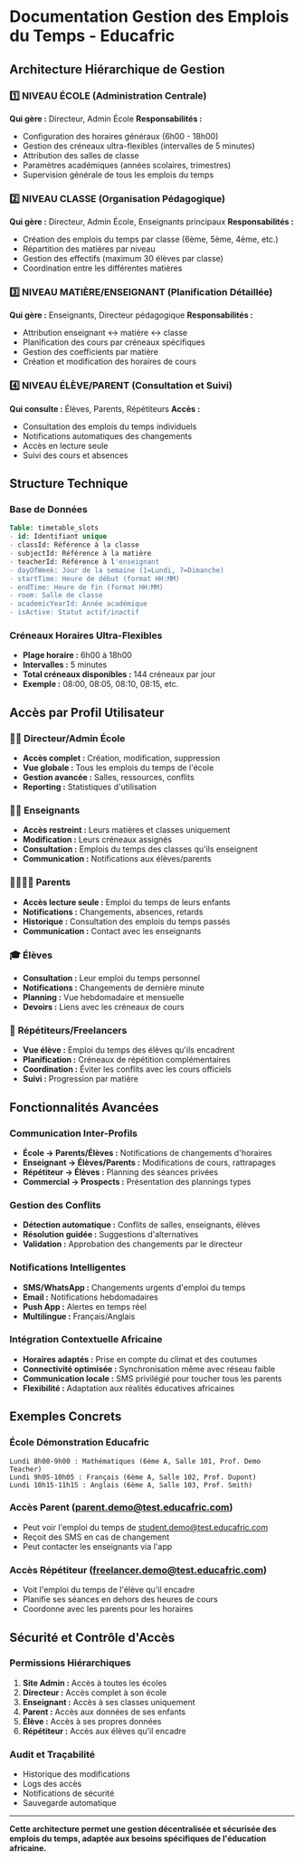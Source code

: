 # Documentation Gestion des Emplois du Temps - Educafric

## Architecture Hiérarchique de Gestion

### 1️⃣ **NIVEAU ÉCOLE** (Administration Centrale)
**Qui gère :** Directeur, Admin École
**Responsabilités :**
- Configuration des horaires généraux (6h00 - 18h00)
- Gestion des créneaux ultra-flexibles (intervalles de 5 minutes)
- Attribution des salles de classe
- Paramètres académiques (années scolaires, trimestres)
- Supervision générale de tous les emplois du temps

### 2️⃣ **NIVEAU CLASSE** (Organisation Pédagogique)
**Qui gère :** Directeur, Admin École, Enseignants principaux
**Responsabilités :**
- Création des emplois du temps par classe (6ème, 5ème, 4ème, etc.)
- Répartition des matières par niveau
- Gestion des effectifs (maximum 30 élèves par classe)
- Coordination entre les différentes matières

### 3️⃣ **NIVEAU MATIÈRE/ENSEIGNANT** (Planification Détaillée)
**Qui gère :** Enseignants, Directeur pédagogique
**Responsabilités :**
- Attribution enseignant ↔ matière ↔ classe
- Planification des cours par créneaux spécifiques
- Gestion des coefficients par matière
- Création et modification des horaires de cours

### 4️⃣ **NIVEAU ÉLÈVE/PARENT** (Consultation et Suivi)
**Qui consulte :** Élèves, Parents, Répétiteurs
**Accès :**
- Consultation des emplois du temps individuels
- Notifications automatiques des changements
- Accès en lecture seule
- Suivi des cours et absences

## Structure Technique

### Base de Données
```sql
Table: timetable_slots
- id: Identifiant unique
- classId: Référence à la classe
- subjectId: Référence à la matière
- teacherId: Référence à l'enseignant
- dayOfWeek: Jour de la semaine (1=Lundi, 7=Dimanche)
- startTime: Heure de début (format HH:MM)
- endTime: Heure de fin (format HH:MM)
- room: Salle de classe
- academicYearId: Année académique
- isActive: Statut actif/inactif
```

### Créneaux Horaires Ultra-Flexibles
- **Plage horaire :** 6h00 à 18h00
- **Intervalles :** 5 minutes
- **Total créneaux disponibles :** 144 créneaux par jour
- **Exemple :** 08:00, 08:05, 08:10, 08:15, etc.

## Accès par Profil Utilisateur

### 👩‍💼 **Directeur/Admin École**
- **Accès complet :** Création, modification, suppression
- **Vue globale :** Tous les emplois du temps de l'école
- **Gestion avancée :** Salles, ressources, conflits
- **Reporting :** Statistiques d'utilisation

### 👨‍🏫 **Enseignants**
- **Accès restreint :** Leurs matières et classes uniquement
- **Modification :** Leurs créneaux assignés
- **Consultation :** Emplois du temps des classes qu'ils enseignent
- **Communication :** Notifications aux élèves/parents

### 👨‍👩‍👧‍👦 **Parents**
- **Accès lecture seule :** Emploi du temps de leurs enfants
- **Notifications :** Changements, absences, retards
- **Historique :** Consultation des emplois du temps passés
- **Communication :** Contact avec les enseignants

### 🎓 **Élèves**
- **Consultation :** Leur emploi du temps personnel
- **Notifications :** Changements de dernière minute
- **Planning :** Vue hebdomadaire et mensuelle
- **Devoirs :** Liens avec les créneaux de cours

### 🎯 **Répétiteurs/Freelancers**
- **Vue élève :** Emploi du temps des élèves qu'ils encadrent
- **Planification :** Créneaux de répétition complémentaires
- **Coordination :** Éviter les conflits avec les cours officiels
- **Suivi :** Progression par matière

## Fonctionnalités Avancées

### Communication Inter-Profils
- **École → Parents/Élèves :** Notifications de changements d'horaires
- **Enseignant → Élèves/Parents :** Modifications de cours, rattrapages
- **Répétiteur → Élèves :** Planning des séances privées
- **Commercial → Prospects :** Présentation des plannings types

### Gestion des Conflits
- **Détection automatique :** Conflits de salles, enseignants, élèves
- **Résolution guidée :** Suggestions d'alternatives
- **Validation :** Approbation des changements par le directeur

### Notifications Intelligentes
- **SMS/WhatsApp :** Changements urgents d'emploi du temps
- **Email :** Notifications hebdomadaires
- **Push App :** Alertes en temps réel
- **Multilingue :** Français/Anglais

### Intégration Contextuelle Africaine
- **Horaires adaptés :** Prise en compte du climat et des coutumes
- **Connectivité optimisée :** Synchronisation même avec réseau faible
- **Communication locale :** SMS privilégié pour toucher tous les parents
- **Flexibilité :** Adaptation aux réalités éducatives africaines

## Exemples Concrets

### École Démonstration Educafric
```
Lundi 8h00-9h00 : Mathématiques (6ème A, Salle 101, Prof. Demo Teacher)
Lundi 9h05-10h05 : Français (6ème A, Salle 102, Prof. Dupont)
Lundi 10h15-11h15 : Anglais (6ème A, Salle 103, Prof. Smith)
```

### Accès Parent (parent.demo@test.educafric.com)
- Peut voir l'emploi du temps de student.demo@test.educafric.com
- Reçoit des SMS en cas de changement
- Peut contacter les enseignants via l'app

### Accès Répétiteur (freelancer.demo@test.educafric.com)
- Voit l'emploi du temps de l'élève qu'il encadre
- Planifie ses séances en dehors des heures de cours
- Coordonne avec les parents pour les horaires

## Sécurité et Contrôle d'Accès

### Permissions Hiérarchiques
1. **Site Admin :** Accès à toutes les écoles
2. **Directeur :** Accès complet à son école
3. **Enseignant :** Accès à ses classes uniquement
4. **Parent :** Accès aux données de ses enfants
5. **Élève :** Accès à ses propres données
6. **Répétiteur :** Accès aux élèves qu'il encadre

### Audit et Traçabilité
- Historique des modifications
- Logs des accès
- Notifications de sécurité
- Sauvegarde automatique

---

**Cette architecture permet une gestion décentralisée et sécurisée des emplois du temps, adaptée aux besoins spécifiques de l'éducation africaine.**